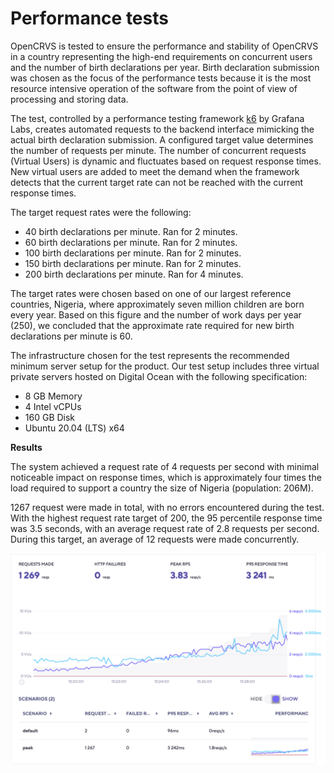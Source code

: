# Performance tests

OpenCRVS is tested to ensure the performance and stability of OpenCRVS in a country representing the high-end requirements on concurrent users and the number of birth declarations per year. Birth declaration submission was chosen as the focus of the performance tests because it is the most resource intensive operation of the software from the point of view of processing and storing data.&#x20;

The test, controlled by a performance testing framework [k6](https://k6.io/) by Grafana Labs, creates automated requests to the backend interface mimicking the actual birth declaration submission. A configured target value determines the number of requests per minute. The number of concurrent requests (Virtual Users) is dynamic and fluctuates based on request response times. New virtual users are added to meet the demand when the framework detects that the current target rate can not be reached with the current response times.

The target request rates were the following:

* 40 birth declarations per minute. Ran for 2 minutes.
* 60 birth declarations per minute. Ran for 2 minutes.
* 100 birth declarations per minute. Ran for 2 minutes.
* 150 birth declarations per minute. Ran for 2 minutes.
* 200 birth declarations per minute. Ran for 4 minutes.

The target rates were chosen based on one of our largest reference countries, Nigeria, where approximately seven million children are born every year. Based on this figure and the number of work days per year (250), we concluded that the approximate rate required for new birth declarations per minute is 60.

The infrastructure chosen for the test represents the recommended minimum server setup for the product. Our test setup includes three virtual private servers hosted on Digital Ocean with the following specification:

* 8 GB Memory
* 4 Intel vCPUs
* 160 GB Disk
* Ubuntu 20.04 (LTS) x64

**Results**

The system achieved a request rate of 4 requests per second with minimal noticeable impact on response times, which is approximately four times the load required to support a country the size of Nigeria (population: 206M).

1267 request were made in total, with no errors encountered during the test. With the highest request rate target of 200, the 95 percentile response time was 3.5 seconds, with an average request rate of 2.8 requests per second. During this target, an average of 12 requests were made concurrently.

![](<../../.gitbook/assets/Screenshot 2022-06-27 at 14.39.06.png>)
